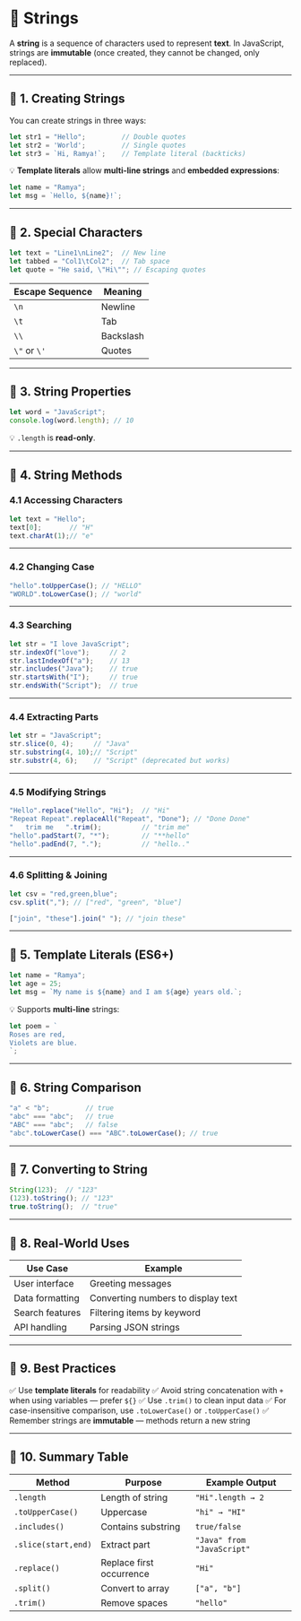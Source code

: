 # 🎯 Strings 

A **string** is a sequence of characters used to represent **text**.
In JavaScript, strings are **immutable** (once created, they cannot be changed, only replaced).

---

## 📌 1. Creating Strings

You can create strings in three ways:

```js
let str1 = "Hello";         // Double quotes
let str2 = 'World';         // Single quotes
let str3 = `Hi, Ramya!`;    // Template literal (backticks)
```

💡 **Template literals** allow **multi-line strings** and **embedded expressions**:

```js
let name = "Ramya";
let msg = `Hello, ${name}!`;
```

---

## 📌 2. Special Characters

```js
let text = "Line1\nLine2";  // New line
let tabbed = "Col1\tCol2";  // Tab space
let quote = "He said, \"Hi\""; // Escaping quotes
```

| Escape Sequence | Meaning   |
| --------------- | --------- |
| `\n`            | Newline   |
| `\t`            | Tab       |
| `\\`            | Backslash |
| `\"` or `\'`    | Quotes    |

---

## 📌 3. String Properties

```js
let word = "JavaScript";
console.log(word.length); // 10
```

💡 `.length` is **read-only**.

---

## 📌 4. String Methods

### **4.1 Accessing Characters**

```js
let text = "Hello";
text[0];       // "H"
text.charAt(1);// "e"
```

---

### **4.2 Changing Case**

```js
"hello".toUpperCase(); // "HELLO"
"WORLD".toLowerCase(); // "world"
```

---

### **4.3 Searching**

```js
let str = "I love JavaScript";
str.indexOf("love");     // 2
str.lastIndexOf("a");    // 13
str.includes("Java");    // true
str.startsWith("I");     // true
str.endsWith("Script");  // true
```

---

### **4.4 Extracting Parts**

```js
let str = "JavaScript";
str.slice(0, 4);     // "Java"
str.substring(4, 10);// "Script"
str.substr(4, 6);    // "Script" (deprecated but works)
```

---

### **4.5 Modifying Strings**

```js
"Hello".replace("Hello", "Hi");  // "Hi"
"Repeat Repeat".replaceAll("Repeat", "Done"); // "Done Done"
"   trim me   ".trim();          // "trim me"
"hello".padStart(7, "*");        // "**hello"
"hello".padEnd(7, ".");          // "hello.."
```

---

### **4.6 Splitting & Joining**

```js
let csv = "red,green,blue";
csv.split(","); // ["red", "green", "blue"]

["join", "these"].join(" "); // "join these"
```

---

## 📌 5. Template Literals (ES6+)

```js
let name = "Ramya";
let age = 25;
let msg = `My name is ${name} and I am ${age} years old.`;
```

💡 Supports **multi-line** strings:

```js
let poem = `
Roses are red,
Violets are blue.
`;
```

---

## 📌 6. String Comparison

```js
"a" < "b";         // true
"abc" === "abc";   // true
"ABC" === "abc";   // false
"abc".toLowerCase() === "ABC".toLowerCase(); // true
```

---

## 📌 7. Converting to String

```js
String(123);  // "123"
(123).toString(); // "123"
true.toString();  // "true"
```

---

## 📌 8. Real-World Uses

| Use Case        | Example                            |
| --------------- | ---------------------------------- |
| User interface  | Greeting messages                  |
| Data formatting | Converting numbers to display text |
| Search features | Filtering items by keyword         |
| API handling    | Parsing JSON strings               |

---

## 📌 9. Best Practices

✅ Use **template literals** for readability
✅ Avoid string concatenation with `+` when using variables — prefer `${}`
✅ Use `.trim()` to clean input data
✅ For case-insensitive comparison, use `.toLowerCase()` or `.toUpperCase()`
✅ Remember strings are **immutable** — methods return a new string

---

## 📌 10. Summary Table

| Method              | Purpose                  | Example Output             |
| ------------------- | ------------------------ | -------------------------- |
| `.length`           | Length of string         | `"Hi".length → 2`          |
| `.toUpperCase()`    | Uppercase                | `"hi" → "HI"`              |
| `.includes()`       | Contains substring       | `true/false`               |
| `.slice(start,end)` | Extract part             | `"Java" from "JavaScript"` |
| `.replace()`        | Replace first occurrence | `"Hi"`                     |
| `.split()`          | Convert to array         | `["a", "b"]`               |
| `.trim()`           | Remove spaces            | `"hello"`                  |
